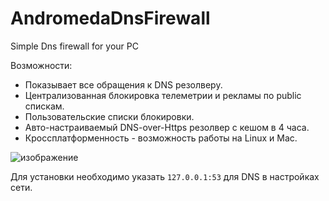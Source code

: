 # AndromedaDnsFirewall
 Simple Dns firewall for your PC

 Возможности:
 - Показывает все обращения к DNS резолверу.
 - Централизованная блокировка телеметрии и рекламы по public спискам.
 - Пользовательские списки блокировки.
 - Авто-настраиваемый DNS-over-Https резолвер с кешом в 4 часа.
 - Кроссплатформенность - возможность работы на Linux и Mac.

 ![изображение](https://github.com/user-attachments/assets/1207f291-cc2a-4d67-b7b9-829feda8a8ab)


Для установки необходимо указать `127.0.0.1:53` для DNS в настройках сети.

